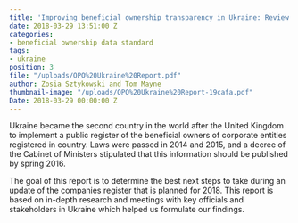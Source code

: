 ```yaml
---
title: 'Improving beneficial ownership transparency in Ukraine: Review and recommendations'
date: 2018-03-29 13:51:00 Z
categories:
- beneficial ownership data standard
tags:
- ukraine
position: 3
file: "/uploads/OPO%20Ukraine%20Report.pdf"
author: Zosia Sztykowski and Tom Mayne
thumbnail-image: "/uploads/OPO%20Ukraine%20Report-19cafa.pdf"
Date: 2018-03-29 00:00:00 Z
---
```


Ukraine became the second country in the world after the United Kingdom to implement a public register of the beneficial owners of corporate entities registered in country. Laws were passed in 2014 and 2015, and a decree of the Cabinet of Ministers stipulated that this information should be published by spring 2016. 

The goal of this report is to determine the best next steps to take during an update of the companies register that is planned for 2018. This report is based on in-depth research and meetings with key officials and stakeholders in Ukraine which helped us formulate our findings.